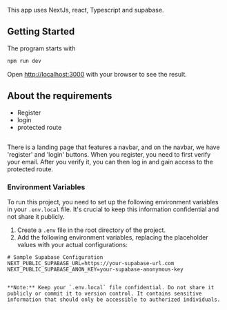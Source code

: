 This app uses NextJs, react, Typescript and supabase.

## Getting Started

The program starts with

```bash
npm run dev

```

Open [http://localhost:3000](http://localhost:3000) with your browser to see the result.

## About the requirements

- Register
- login
- protected route

##

There is a landing page that features a navbar, and on the navbar, we have 'register' and 'login' buttons. When you register, you need to first verify your email. After you verify it, you can then log in and gain access to the protected route.

[//]: # "TODO: Please add instructions about adding NEXT_PUBLIC_SUPABASE_URL and NEXT_PUBLIC_SUPABASE_ANON_KEY to .env.local"

### Environment Variables

To run this project, you need to set up the following environment variables in your `.env.local` file. It's crucial to keep this information confidential and not share it publicly.

1. Create a `.env` file in the root directory of the project.
2. Add the following environment variables, replacing the placeholder values with your actual configurations:

```env
# Sample Supabase Configuration
NEXT_PUBLIC_SUPABASE_URL=https://your-supabase-url.com
NEXT_PUBLIC_SUPABASE_ANON_KEY=your-supabase-anonymous-key


**Note:** Keep your `.env.local` file confidential. Do not share it publicly or commit it to version control. It contains sensitive information that should only be accessible to authorized individuals.
```
